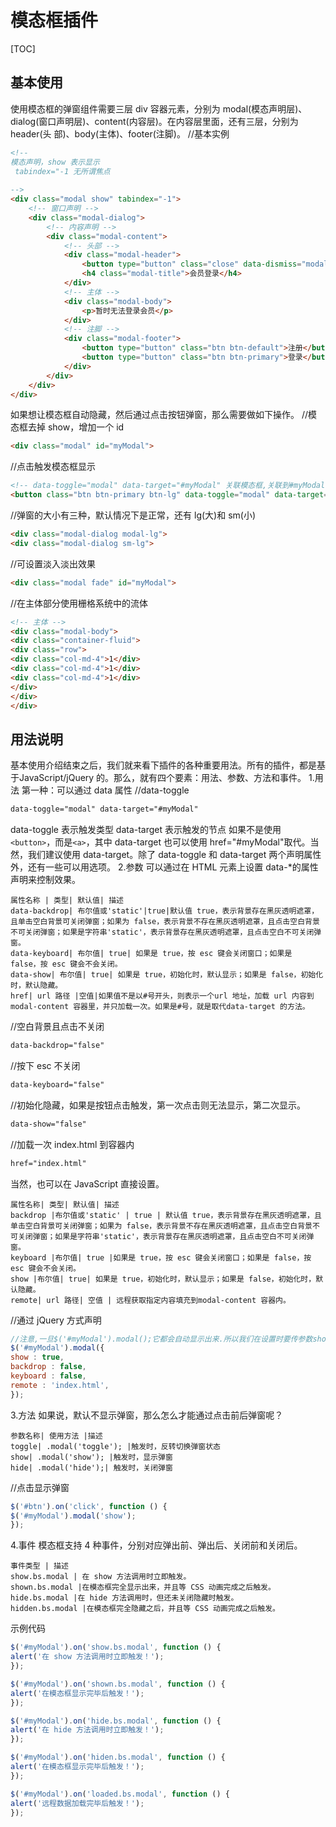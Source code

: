 # 模态框插件
[TOC]

## 基本使用
使用模态框的弹窗组件需要三层 div 容器元素，分别为 modal(模态声明层)、
dialog(窗口声明层)、content(内容层)。在内容层里面，还有三层，分别为 header(头
部)、body(主体)、footer(注脚)。
//基本实例
```html
<!-- 
模态声明，show 表示显示 
 tabindex="-1 无所谓焦点
 
-->
<div class="modal show" tabindex="-1">
	<!-- 窗口声明 -->
	<div class="modal-dialog">
		<!-- 内容声明 -->
		<div class="modal-content">
			<!-- 头部 -->
			<div class="modal-header">
				<button type="button" class="close" data-dismiss="modal"><span>&times;</span></button>
				<h4 class="modal-title">会员登录</h4>
			</div>
			<!-- 主体 -->
			<div class="modal-body">
				<p>暂时无法登录会员</p>
			</div>
			<!-- 注脚 -->
			<div class="modal-footer">
				<button type="button" class="btn btn-default">注册</button>
				<button type="button" class="btn btn-primary">登录</button>
			</div>
		</div>
	</div>
</div>
```
如果想让模态框自动隐藏，然后通过点击按钮弹窗，那么需要做如下操作。
//模态框去掉 show，增加一个 id
```html
<div class="modal" id="myModal">
```
//点击触发模态框显示
```html
<!-- data-toggle="modal" data-target="#myModal" 关联模态框,关联到#myModal的模态框 -->
<button class="btn btn-primary btn-lg" data-toggle="modal" data-target="#myModal">点击弹窗</button>
```
//弹窗的大小有三种，默认情况下是正常，还有 lg(大)和 sm(小)
```html
<div class="modal-dialog modal-lg">
<div class="modal-dialog sm-lg">
```
//可设置淡入淡出效果
```html
<div class="modal fade" id="myModal">
```
//在主体部分使用栅格系统中的流体
```html
<!-- 主体 -->
<div class="modal-body">
<div class="container-fluid">
<div class="row">
<div class="col-md-4">1</div>
<div class="col-md-4">1</div>
<div class="col-md-4">1</div>
</div>
</div>
</div>
```

## 用法说明
基本使用介绍结束之后，我们就来看下插件的各种重要用法。所有的插件，都是基于JavaScript/jQuery 的。那么，就有四个要素：用法、参数、方法和事件。
1.用法
第一种：可以通过 data 属性
//data-toggle
```html
data-toggle="modal" data-target="#myModal"
```
data-toggle 表示触发类型
data-target 表示触发的节点
如果不是使用`<button>`，而是`<a>`，其中 data-target 也可以使用 href="#myModal"取代。当然，我们建议使用 data-target。除了 data-toggle 和 data-target 两个声明属性外，还有一些可以用选项。
2.参数
可以通过在 HTML 元素上设置 data-*的属性声明来控制效果。
```table
属性名称 | 类型| 默认值| 描述
data-backdrop| 布尔值或'static'|true|默认值 true，表示背景存在黑灰透明遮罩，且单击空白背景可关闭弹窗；如果为 false，表示背景不存在黑灰透明遮罩，且点击空白背景不可关闭弹窗；如果是字符串'static'，表示背景存在黑灰透明遮罩，且点击空白不可关闭弹窗。
data-keyboard| 布尔值| true| 如果是 true，按 esc 键会关闭窗口；如果是 false，按 esc 键会不会关闭。
data-show| 布尔值| true| 如果是 true，初始化时，默认显示；如果是 false，初始化时，默认隐藏。
href| url 路径 |空值|如果值不是以#号开头，则表示一个url 地址，加载 url 内容到modal-content 容器里，并只加载一次。如果是#号，就是取代data-target 的方法。
```
//空白背景且点击不关闭
```html
data-backdrop="false"
```
//按下 esc 不关闭
```html
data-keyboard="false"
```
//初始化隐藏，如果是按钮点击触发，第一次点击则无法显示，第二次显示。
```html
data-show="false"
```
//加载一次 index.html 到容器内
```html
href="index.html" 
```
当然，也可以在 JavaScript 直接设置。
```table
属性名称| 类型| 默认值| 描述
backdrop |布尔值或'static' | true | 默认值 true，表示背景存在黑灰透明遮罩，且单击空白背景可关闭弹窗；如果为 false，表示背景不存在黑灰透明遮罩，且点击空白背景不可关闭弹窗；如果是字符串'static'，表示背景存在黑灰透明遮罩，且点击空白不可关闭弹窗。
keyboard |布尔值| true |如果是 true，按 esc 键会关闭窗口；如果是 false，按 esc 键会不会关闭。
show |布尔值| true| 如果是 true，初始化时，默认显示；如果是 false，初始化时，默认隐藏。
remote| url 路径| 空值 | 远程获取指定内容填充到modal-content 容器内。
```
//通过 jQuery 方式声明
```javascript
//注意,一旦$('#myModal').modal();它都会自动显示出来.所以我们在设置时要传参数show:false,
$('#myModal').modal({
show : true,
backdrop : false,
keyboard : false,
remote : 'index.html',
});
```
3.方法
如果说，默认不显示弹窗，那么怎么才能通过点击前后弹窗呢？
```table
参数名称| 使用方法 |描述
toggle| .modal('toggle'); |触发时，反转切换弹窗状态
show| .modal('show'); |触发时，显示弹窗
hide| .modal('hide');| 触发时，关闭弹窗
```
//点击显示弹窗
```javascript
$('#btn').on('click', function () {
$('#myModal').modal('show');
});
```
4.事件
模态框支持 4 种事件，分别对应弹出前、弹出后、关闭前和关闭后。
```table
事件类型 | 描述
show.bs.modal | 在 show 方法调用时立即触发。
shown.bs.modal |在模态框完全显示出来，并且等 CSS 动画完成之后触发。
hide.bs.modal |在 hide 方法调用时，但还未关闭隐藏时触发。
hidden.bs.modal |在模态框完全隐藏之后，并且等 CSS 动画完成之后触发。
```
示例代码
```javascript
$('#myModal').on('show.bs.modal', function () {
alert('在 show 方法调用时立即触发！');
});

$('#myModal').on('shown.bs.modal', function () {
alert('在模态框显示完毕后触发！');
});

$('#myModal').on('hide.bs.modal', function () {
alert('在 hide 方法调用时立即触发！');
});

$('#myModal').on('hiden.bs.modal', function () {
alert('在模态框显示完毕后触发！');
});

$('#myModal').on('loaded.bs.modal', function () {
alert('远程数据加载完毕后触发！');
});
```